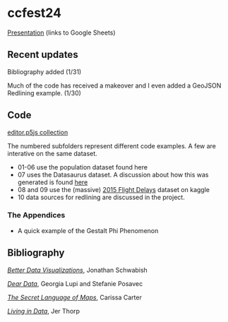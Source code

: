 # ccfest24

[Presentation](https://tiny.cc/cllfwz) (links to Google Sheets)

## Recent updates

Bibliography added (1/31)

Much of the code has received a makeover and I even added a GeoJSON Redlining example. (1/30)

## Code

[editor.p5js collection](https://editor.p5js.org/mrjloswald/collections/pE9DfnXUo)

The numbered subfolders represent different code examples. A few are interative on the same dataset.
* 01-06 use the population dataset found here
* 07 uses the Datasaurus dataset. A discussion about how this was generated is found [here](https://www.research.autodesk.com/publications/same-stats-different-graphs/)
* 08 and 09 use the (massive) [2015 Flight Delays](https://www.kaggle.com/datasets/usdot/flight-delays/) dataset on kaggle
* 10 data sources for redlining are discussed in the project. 

### The Appendices 

* A quick example of the Gestalt Phi Phenomenon

## Bibliography

[_Better Data Visualizations_](https://cup.columbia.edu/book/better-data-visualizations/9780231193115), Jonathan Schwabish

[_Dear Data_](https://www.dear-data.com/thebook), Georgia Lupi and Stefanie Posavec

[_The Secret Language of Maps_](https://dschool.stanford.edu/book-collections/the-secret-language-of-maps), Carissa Carter

[_Living in Data_](https://us.macmillan.com/books/9780374720513/livingindata), Jer Thorp
